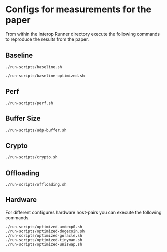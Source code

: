 # Configs for measurements for the paper

From within the Interop Runner directory execute the following commands to reproduce the results from the paper.

## Baseline

```
./run-scripts/baseline.sh
```

```
./run-scripts/baseline-optimized.sh
```

## Perf
```
./run-scripts/perf.sh
```

## Buffer Size
```
./run-scripts/udp-buffer.sh
```

## Crypto
```
./run-scripts/crypto.sh
```

## Offloading
```
./run-scripts/offloading.sh
```

## Hardware
For different configures hardware host-pairs you can execute the following commands.

```
./run-scripts/optimized-amdexp0.sh
./run-scripts/optimized-dogecoin.sh
./run-scripts/optimized-goracle.sh
./run-scripts/optimized-tinyman.sh
./run-scripts/optimized-uniswap.sh
```

